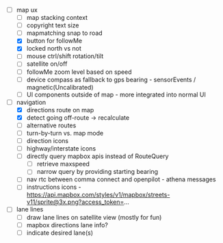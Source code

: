 - [ ] map ux
  - [ ] map stacking context
  - [ ] copyright text size
  - [ ] mapmatching snap to road
  - [x] button for followMe
  - [x] locked north vs not
  - [ ] mouse ctrl/shift rotation/tilt
  - [ ] satellite on/off
  - [ ] followMe zoom level based on speed
  - [ ] device compass as fallback to gps bearing - sensorEvents / magnetic(Uncalibrated)
  - [ ] UI components outside of map - more integrated into normal UI
- [ ] navigation
  - [x] directions route on map
  - [x] detect going off-route -> recalculate
  - [ ] alternative routes
  - [ ] turn-by-turn vs. map mode
  - [ ] direction icons
  - [ ] highway/interstate icons
  - [ ] directly query mapbox apis instead of RouteQuery
    - [ ] retrieve maxspeed
    - [ ] narrow query by providing starting bearing
  - [ ] nav rtc between comma connect and openpilot - athena messages
  - [ ] instructions icons - https://api.mapbox.com/styles/v1/mapbox/streets-v11/sprite@3x.png?access_token=...
- [ ] lane lines
  - [ ] draw lane lines on satellite view (mostly for fun)
  - [ ] mapbox directions lane info?
  - [ ] indicate desired lane(s)
